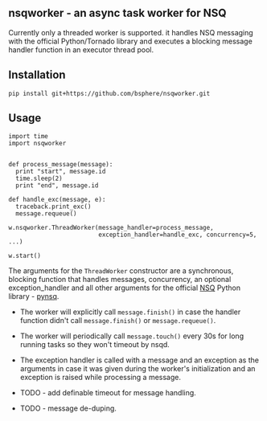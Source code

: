 nsqworker - an async task worker for NSQ
----------------------------------------

Currently only a threaded worker is supported.
it handles NSQ messaging with the official Python/Tornado library and executes a blocking message handler function in an executor thread pool.

Installation
------------
`pip install git+https://github.com/bsphere/nsqworker.git`

Usage
-----
```
import time
import nsqworker


def process_message(message):
  print "start", message.id
  time.sleep(2)
  print "end", message.id

def handle_exc(message, e):
  traceback.print_exc()
  message.requeue()

w.nsqworker.ThreadWorker(message_handler=process_message,
                         exception_handler=handle_exc, concurrency=5, ...)

w.start()
```

The arguments for the `ThreadWorker` constructor are a synchronous, blocking function that handles messages, concurrency, an optional exception_handler and all other arguments for the official [NSQ](http://nsq.io) Python library - [pynsq](https://pynsq.readthedocs.org).

* The worker will explicitly call `message.finish()` in case the handler function didn't call `message.finish()` or `message.requeue()`.

* The worker will periodically call `message.touch()` every 30s for long running tasks so they won't timeout by nsqd.

* The exception handler is called with a message and an exception as the arguments in case it was given during the worker's initialization and an exception is raised while processing a message.

* TODO - add definable timeout for message handling.

* TODO - message de-duping.
